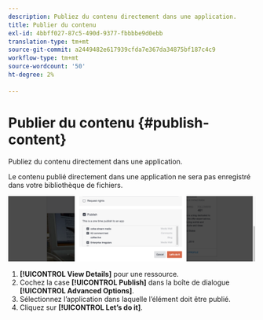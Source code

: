 ```yaml
---
description: Publiez du contenu directement dans une application.
title: Publier du contenu
exl-id: 4bbff027-87c5-490d-9377-fbbbbe9d0ebb
translation-type: tm+mt
source-git-commit: a2449482e617939cfda7e367da34875bf187c4c9
workflow-type: tm+mt
source-wordcount: '50'
ht-degree: 2%

---
```


# Publier du contenu {#publish-content}

Publiez du contenu directement dans une application.

Le contenu publié directement dans une application ne sera pas enregistré dans votre bibliothèque de fichiers.

![](assets/DiscoverViewDetailsPublish-1024x272.png)

1. **[!UICONTROL View Details]** pour une ressource.
1. Cochez la case **[!UICONTROL Publish]** dans la boîte de dialogue **[!UICONTROL Advanced Options]**.
1. Sélectionnez l’application dans laquelle l’élément doit être publié.
1. Cliquez sur **[!UICONTROL Let’s do it]**.
